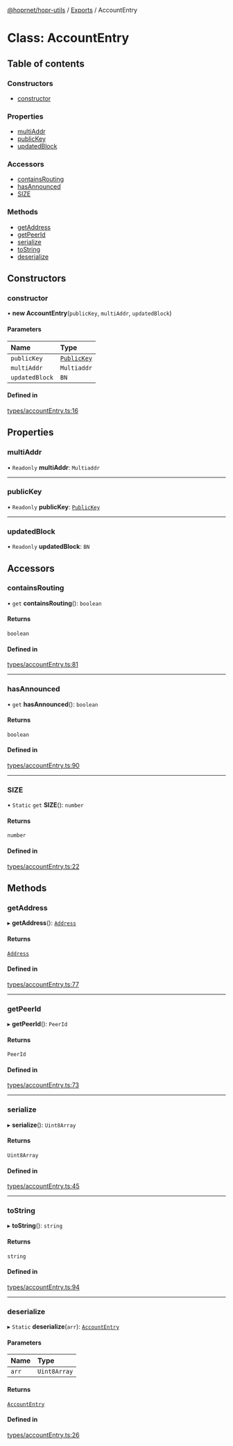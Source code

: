 [@hoprnet/hopr-utils](../README.md) / [Exports](../modules.md) / AccountEntry

# Class: AccountEntry

## Table of contents

### Constructors

- [constructor](AccountEntry.md#constructor)

### Properties

- [multiAddr](AccountEntry.md#multiaddr)
- [publicKey](AccountEntry.md#publickey)
- [updatedBlock](AccountEntry.md#updatedblock)

### Accessors

- [containsRouting](AccountEntry.md#containsrouting)
- [hasAnnounced](AccountEntry.md#hasannounced)
- [SIZE](AccountEntry.md#size)

### Methods

- [getAddress](AccountEntry.md#getaddress)
- [getPeerId](AccountEntry.md#getpeerid)
- [serialize](AccountEntry.md#serialize)
- [toString](AccountEntry.md#tostring)
- [deserialize](AccountEntry.md#deserialize)

## Constructors

### constructor

• **new AccountEntry**(`publicKey`, `multiAddr`, `updatedBlock`)

#### Parameters

| Name | Type |
| :------ | :------ |
| `publicKey` | [`PublicKey`](PublicKey.md) |
| `multiAddr` | `Multiaddr` |
| `updatedBlock` | `BN` |

#### Defined in

[types/accountEntry.ts:16](https://github.com/hoprnet/hoprnet/blob/master/packages/utils/src/types/accountEntry.ts#L16)

## Properties

### multiAddr

• `Readonly` **multiAddr**: `Multiaddr`

___

### publicKey

• `Readonly` **publicKey**: [`PublicKey`](PublicKey.md)

___

### updatedBlock

• `Readonly` **updatedBlock**: `BN`

## Accessors

### containsRouting

• `get` **containsRouting**(): `boolean`

#### Returns

`boolean`

#### Defined in

[types/accountEntry.ts:81](https://github.com/hoprnet/hoprnet/blob/master/packages/utils/src/types/accountEntry.ts#L81)

___

### hasAnnounced

• `get` **hasAnnounced**(): `boolean`

#### Returns

`boolean`

#### Defined in

[types/accountEntry.ts:90](https://github.com/hoprnet/hoprnet/blob/master/packages/utils/src/types/accountEntry.ts#L90)

___

### SIZE

• `Static` `get` **SIZE**(): `number`

#### Returns

`number`

#### Defined in

[types/accountEntry.ts:22](https://github.com/hoprnet/hoprnet/blob/master/packages/utils/src/types/accountEntry.ts#L22)

## Methods

### getAddress

▸ **getAddress**(): [`Address`](Address.md)

#### Returns

[`Address`](Address.md)

#### Defined in

[types/accountEntry.ts:77](https://github.com/hoprnet/hoprnet/blob/master/packages/utils/src/types/accountEntry.ts#L77)

___

### getPeerId

▸ **getPeerId**(): `PeerId`

#### Returns

`PeerId`

#### Defined in

[types/accountEntry.ts:73](https://github.com/hoprnet/hoprnet/blob/master/packages/utils/src/types/accountEntry.ts#L73)

___

### serialize

▸ **serialize**(): `Uint8Array`

#### Returns

`Uint8Array`

#### Defined in

[types/accountEntry.ts:45](https://github.com/hoprnet/hoprnet/blob/master/packages/utils/src/types/accountEntry.ts#L45)

___

### toString

▸ **toString**(): `string`

#### Returns

`string`

#### Defined in

[types/accountEntry.ts:94](https://github.com/hoprnet/hoprnet/blob/master/packages/utils/src/types/accountEntry.ts#L94)

___

### deserialize

▸ `Static` **deserialize**(`arr`): [`AccountEntry`](AccountEntry.md)

#### Parameters

| Name | Type |
| :------ | :------ |
| `arr` | `Uint8Array` |

#### Returns

[`AccountEntry`](AccountEntry.md)

#### Defined in

[types/accountEntry.ts:26](https://github.com/hoprnet/hoprnet/blob/master/packages/utils/src/types/accountEntry.ts#L26)
